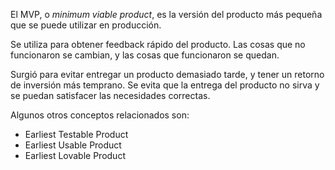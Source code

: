 El MVP, o *minimum viable product*, es la versión del producto más pequeña que se puede utilizar en producción.

Se utiliza para obtener feedback rápido del producto. Las cosas que no funcionaron se cambian, y las cosas que funcionaron se quedan.

Surgió para evitar entregar un producto demasiado tarde, y tener un retorno de inversión más temprano. Se evita que la entrega del producto no sirva y se puedan satisfacer las necesidades correctas.

Algunos otros conceptos relacionados son:

- Earliest Testable Product
- Earliest Usable Product
- Earliest Lovable Product
